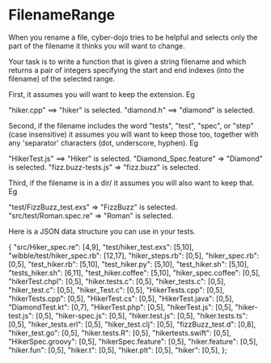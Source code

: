 # FilenameRange

When you rename a file, cyber-dojo tries to be helpful and selects
only the part of the filename it thinks you will want to change.

Your task is to write a function that is given a string filename
and which returns a pair of integers specifying the start and
end indexes (into the filename) of the selected range.

First, it assumes you will want to keep the extension.
Eg

   "hiker.cpp" ==> "hiker" is selected.
   "diamond.h" ==> "diamond" is selected.

Second, if the filename includes the word "tests", "test", "spec", or
"step" (case insensitive) it assumes you will want to keep those too,
together with any 'separator' characters (dot, underscore, hyphen).
Eg

   "HikerTest.js"  ==> "Hiker" is selected.
   "Diamond_Spec.feature" => "Diamond" is selected.
   "fizz.buzz-tests.js" => "fizz.buzz" is selected.

Third, if the filename is in a dir/
it assumes you will also want to keep that.
Eg

   "test/FizzBuzz_test.exs" => "FizzBuzz" is selected.
   "src/test/Roman.spec.re" => "Roman" is selected.

Here is a JSON data structure you can use in your tests.

{
  "src/Hiker_spec.re": [4,9],
  "test/hiker_test.exs": [5,10],
  "wibble/test/hiker_spec.rb": [12,17],
  "hiker_steps.rb": [0,5],
  "hiker_spec.rb": [0,5],
  "test_hiker.rb": [5,10],
  "test_hiker.py": [5,10],
  "test_hiker.sh": [5,10],
  "tests_hiker.sh": [6,11],
  "test_hiker.coffee": [5,10],
  "hiker_spec.coffee": [0,5],
  "hikerTest.chpl": [0,5],
  "hiker.tests.c": [0,5],
  "hiker_tests.c": [0,5],
  "hiker_test.c": [0,5],
  "hiker_Test.c": [0,5],
  "HikerTests.cpp": [0,5],
  "hikerTests.cpp": [0,5],
  "HikerTest.cs": [0,5],
  "HikerTest.java": [0,5],
  "DiamondTest.kt": [0,7],
  "HikerTest.php": [0,5],
  "hikerTest.js": [0,5],
  "hiker-test.js": [0,5],
  "hiker-spec.js": [0,5],
  "hiker.test.js": [0,5],
  "hiker.tests.ts": [0,5],
  "hiker_tests.erl": [0,5],
  "hiker_test.clj": [0,5],
  "fizzBuzz_test.d": [0,8],
  "hiker_test.go": [0,5],
  "hiker.tests.R": [0,5],
  "hikertests.swift": [0,5],
  "HikerSpec.groovy": [0,5],
  "hikerSpec.feature": [0,5],
  "hiker.feature": [0,5],
  "hiker.fun": [0,5],
  "hiker.t": [0,5],
  "hiker.plt": [0,5],
  "hiker": [0,5],
};

